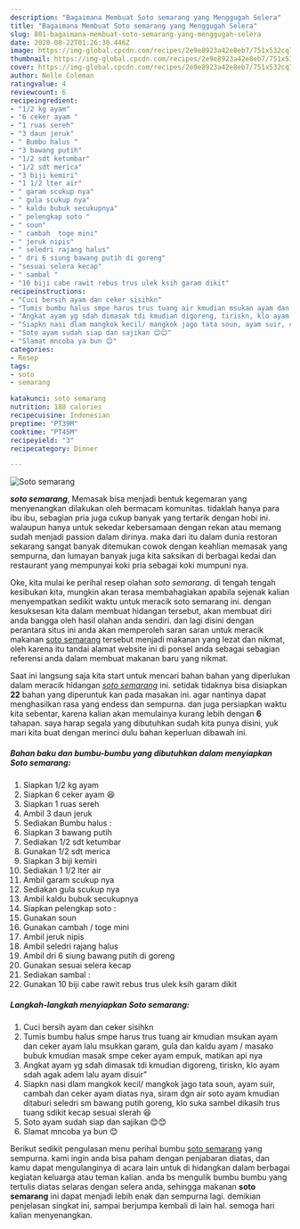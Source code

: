 ```yaml
---
description: "Bagaimana Membuat Soto semarang yang Menggugah Selera"
title: "Bagaimana Membuat Soto semarang yang Menggugah Selera"
slug: 801-bagaimana-membuat-soto-semarang-yang-menggugah-selera
date: 2020-08-22T01:26:30.446Z
image: https://img-global.cpcdn.com/recipes/2e9e8923a42e8eb7/751x532cq70/soto-semarang-foto-resep-utama.jpg
thumbnail: https://img-global.cpcdn.com/recipes/2e9e8923a42e8eb7/751x532cq70/soto-semarang-foto-resep-utama.jpg
cover: https://img-global.cpcdn.com/recipes/2e9e8923a42e8eb7/751x532cq70/soto-semarang-foto-resep-utama.jpg
author: Nelle Coleman
ratingvalue: 4
reviewcount: 6
recipeingredient:
- "1/2 kg ayam"
- "6 ceker ayam "
- "1 ruas sereh"
- "3 daun jeruk"
- " Bumbu halus "
- "3 bawang putih"
- "1/2 sdt ketumbar"
- "1/2 sdt merica"
- "3 biji kemiri"
- "1 1/2 lter air"
- " garam scukup nya"
- " gula scukup nya"
- " kaldu bubuk secukupnya"
- " pelengkap soto "
- " soun"
- " cambah  toge mini"
- " jeruk nipis"
- " seledri rajang halus"
- " dri 6 siung bawang putih di goreng"
- "sesuai selera kecap"
- " sambal "
- "10 biji cabe rawit rebus trus ulek ksih garam dikit"
recipeinstructions:
- "Cuci bersih ayam dan ceker sisihkn"
- "Tumis bumbu halus smpe harus trus tuang air kmudian msukan ayam dan ceker ayam lalu msukkan garam, gula dan kaldu ayam / masako bubuk kmudian masak smpe ceker ayam empuk, matikan api nya"
- "Angkat ayam yg sdah dimasak tdi kmudian digoreng, tiriskn, klo ayam sdah agak adem lalu ayam disuir&#34;"
- "Siapkn nasi dlam mangkok kecil/ mangkok jago tata soun, ayam suir, cambah dan ceker ayam diatas nya, siram dgn air soto ayam kmudian ditaburi seledri sm bawang putih goreng, klo suka sambel dikasih trus tuang sdikit kecap sesuai slerah 😆"
- "Soto ayam sudah siap dan sajikan 😊😊"
- "Slamat mncoba ya bun 😊"
categories:
- Resep
tags:
- soto
- semarang

katakunci: soto semarang 
nutrition: 188 calories
recipecuisine: Indonesian
preptime: "PT39M"
cooktime: "PT45M"
recipeyield: "3"
recipecategory: Dinner

---
```



![Soto semarang](https://img-global.cpcdn.com/recipes/2e9e8923a42e8eb7/751x532cq70/soto-semarang-foto-resep-utama.jpg)

<b><i>soto semarang</i></b>, Memasak bisa menjadi bentuk kegemaran yang menyenangkan dilakukan oleh bermacam komunitas. tidaklah hanya para ibu ibu, sebagian pria juga cukup banyak yang tertarik dengan hobi ini. walaupun hanya untuk sekedar kebersamaan dengan rekan atau memang sudah menjadi passion dalam dirinya. maka dari itu dalam dunia restoran sekarang sangat banyak ditemukan cowok dengan keahlian memasak yang sempurna, dan lumayan banyak juga kita saksikan di berbagai kedai dan restaurant yang mempunyai koki pria sebagai koki mumpuni nya.

Oke, kita mulai ke perihal resep olahan <i>soto semarang</i>. di tengah tengah kesibukan kita, mungkin akan terasa membahagiakan apabila sejenak kalian menyempatkan sedikit waktu untuk meracik soto semarang ini. dengan kesuksesan kita dalam membuat hidangan tersebut, akan membuat diri anda bangga oleh hasil olahan anda sendiri. dan lagi disini dengan perantara situs ini anda akan memperoleh saran saran untuk meracik makanan <u>soto semarang</u> tersebut menjadi makanan yang lezat dan nikmat, oleh karena itu tandai alamat website ini di ponsel anda sebagai sebagian referensi anda dalam membuat makanan baru yang nikmat.




Saat ini langsung saja kita start untuk mencari bahan bahan yang diperlukan dalam meracik hidangan <u><i>soto semarang</i></u> ini. setidak tidaknya bisa disiapkan <b>22</b> bahan yang diperuntuk kan pada masakan ini. agar nantinya dapat menghasilkan rasa yang endess dan sempurna. dan juga persiapkan waktu kita sebentar, karena kalian akan memulainya kurang lebih dengan <b>6</b> tahapan. saya harap segala yang dibutuhkan sudah kita punya disini, yuk mari kita buat dengan merinci dulu bahan keperluan dibawah ini.

<!--inarticleads1-->

##### Bahan baku dan bumbu-bumbu yang dibutuhkan dalam menyiapkan Soto semarang:

1. Siapkan 1/2 kg ayam
1. Siapkan 6 ceker ayam 😆
1. Siapkan 1 ruas sereh
1. Ambil 3 daun jeruk
1. Sediakan  Bumbu halus :
1. Siapkan 3 bawang putih
1. Sediakan 1/2 sdt ketumbar
1. Gunakan 1/2 sdt merica
1. Siapkan 3 biji kemiri
1. Sediakan 1 1/2 lter air
1. Ambil  garam scukup nya
1. Sediakan  gula scukup nya
1. Ambil  kaldu bubuk secukupnya
1. Siapkan  pelengkap soto :
1. Gunakan  soun
1. Gunakan  cambah / toge mini
1. Ambil  jeruk nipis
1. Ambil  seledri rajang halus
1. Ambil  dri 6 siung bawang putih di goreng
1. Gunakan sesuai selera kecap
1. Sediakan  sambal :
1. Gunakan 10 biji cabe rawit rebus trus ulek ksih garam dikit




<!--inarticleads2-->

##### Langkah-langkah menyiapkan Soto semarang:

1. Cuci bersih ayam dan ceker sisihkn
1. Tumis bumbu halus smpe harus trus tuang air kmudian msukan ayam dan ceker ayam lalu msukkan garam, gula dan kaldu ayam / masako bubuk kmudian masak smpe ceker ayam empuk, matikan api nya
1. Angkat ayam yg sdah dimasak tdi kmudian digoreng, tiriskn, klo ayam sdah agak adem lalu ayam disuir&#34;
1. Siapkn nasi dlam mangkok kecil/ mangkok jago tata soun, ayam suir, cambah dan ceker ayam diatas nya, siram dgn air soto ayam kmudian ditaburi seledri sm bawang putih goreng, klo suka sambel dikasih trus tuang sdikit kecap sesuai slerah 😆
1. Soto ayam sudah siap dan sajikan 😊😊
1. Slamat mncoba ya bun 😊




Berikut sedikit pengulasan menu perihal bumbu <u>soto semarang</u> yang sempurna. kami ingin anda bisa paham dengan penjabaran diatas, dan kamu dapat mengulanginya di acara lain untuk di hidangkan dalam berbagai kegiatan keluarga atau teman kalian. anda bs mengulik bumbu bumbu yang tertulis diatas selaras dengan selera anda, sehingga makanan <b>soto semarang</b> ini dapat menjadi lebih enak dan sempurna lagi. demikian penjelasan singkat ini, sampai berjumpa kembali di lain hal. semoga hari kalian menyenangkan.
